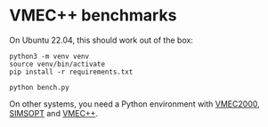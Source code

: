 # VMEC++ benchmarks

On Ubuntu 22.04, this should work out of the box:

```shell
python3 -m venv venv
source venv/bin/activate
pip install -r requirements.txt

python bench.py
```

On other systems, you need a Python environment with [VMEC2000](https://github.com/hiddenSymmetries/VMEC2000), [SIMSOPT](https://github.com/hiddenSymmetries/simsopt) and [VMEC++](https://github.com/proximafusion/vmecpp).
